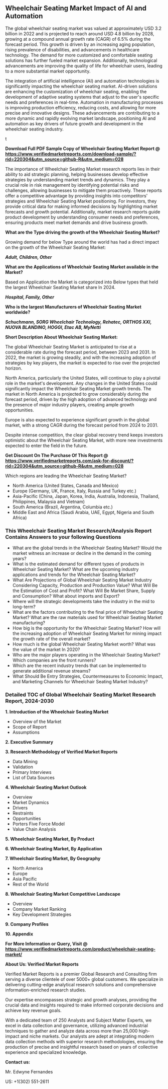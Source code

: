 <h2>Wheelchair Seating Market Impact of AI and Automation</h2><p>The global wheelchair seating market was valued at approximately USD 3.2 billion in 2022 and is projected to reach around USD 4.8 billion by 2028, growing at a compound annual growth rate (CAGR) of 6.5% during the forecast period. This growth is driven by an increasing aging population, rising prevalence of disabilities, and advancements in healthcare technology. The demand for more customized and comfortable seating solutions has further fueled market expansion. Additionally, technological advancements are improving the quality of life for wheelchair users, leading to a more substantial market opportunity.</p><p>The integration of artificial intelligence (AI) and automation technologies is significantly impacting the wheelchair seating market. AI-driven solutions are enhancing the customization of wheelchair seating, enabling the development of adaptive seating systems that adjust to the user's specific needs and preferences in real-time. Automation in manufacturing processes is improving production efficiency, reducing costs, and allowing for more precise and innovative designs. These advancements are contributing to a more dynamic and rapidly evolving market landscape, positioning AI and automation as key drivers of future growth and development in the wheelchair seating industry.</p>t</p><p id="" class=""><strong>Download Full PDF Sample Copy of Wheelchair Seating Market Report @ <a href="https://www.verifiedmarketreports.com/download-sample/?rid=220304&utm_source=github-R&utm_medium=028" target="_blank">https://www.verifiedmarketreports.com/download-sample/?rid=220304&utm_source=github-R&utm_medium=028</a></strong></p><p>The importance of&nbsp;Wheelchair Seating Market research reports lies in their ability to aid strategic planning, helping businesses develop effective strategies by understanding market trends and dynamics. They play a crucial role in risk management by identifying potential risks and challenges, allowing businesses to mitigate them proactively. These reports offer a competitive advantage by providing insights into competitors' strategies and Wheelchair Seating Market positioning. For investors, they provide critical data for making informed decisions by highlighting market forecasts and growth potential. Additionally, market research reports guide product development by understanding consumer needs and preferences, ensuring products meet market demands and drive business growth.</p><p><strong>What are the&nbsp;Type driving the growth of the Wheelchair Seating Market?</strong></p><p id="" class="">Growing demand for below Type around the world has had a direct impact on the growth of the Wheelchair Seating Market:</p><em><strong>Adult, Children, Other</strong></em></p><strong>What are the&nbsp;Applications&nbsp;of Wheelchair Seating Market available in the Market?</strong></p><p id="" class="">Based on Application the Market is categorized into Below types that held the largest Wheelchair Seating Market share In 2024.</p><em><strong>Hospital, Family, Other</strong></em></p><strong>Who is the largest Manufacturers of Wheelchair Seating Market worldwide?</strong></p><p><em><strong>Schuchmann, SORG Wheelchair Technology, Rehatec, ORTHOS XXI, NUOVA BLANDINO, HOGGI, Etac AB, MyNetti</strong></em></p><p id="" class=""><strong>Short Description About Wheelchair Seating Market:</strong></p><p>The global Wheelchair Seating Market is anticipated to rise at a considerable rate during the forecast period, between 2023 and 2031. In 2022, the market is growing steadily, and with the increasing adoption of strategies by key players, the market is expected to rise over the projected horizon.</p><p>North America, particularly the United States, will continue to play a pivotal role in the market's development. Any changes in the United States could significantly impact the Wheelchair Seating Market growth trends. The market in North America is projected to grow considerably during the forecast period, driven by the high adoption of advanced technology and the presence of major industry players, creating ample growth opportunities.</p><p>Europe is also expected to experience significant growth in the global market, with a strong CAGR during the forecast period from 2024 to 2031.</p><p>Despite intense competition, the clear global recovery trend keeps investors optimistic about the Wheelchair Seating Market, with more new investments expected to enter the field in the future.</p><p id="" class=""><strong>Get Discount On The Purchase Of This Report @ <a href="https://www.verifiedmarketreports.com/ask-for-discount/?rid=220304&utm_source=github-R&utm_medium=028" target="_blank">https://www.verifiedmarketreports.com/ask-for-discount/?rid=220304&utm_source=github-R&utm_medium=028</a></strong></p>Which regions are leading the Wheelchair Seating Market?</p><ul><li>North America (United States, Canada and Mexico)</li><li>Europe (Germany, UK, France, Italy, Russia and Turkey etc.)</li><li>Asia-Pacific (China, Japan, Korea, India, Australia, Indonesia, Thailand, Philippines, Malaysia and Vietnam)</li><li>South America (Brazil, Argentina, Columbia etc.)</li><li>Middle East and Africa (Saudi Arabia, UAE, Egypt, Nigeria and South Africa)</li></ul><h3 id="" class="">This Wheelchair Seating Market Research/Analysis Report Contains Answers to your following Questions</h3><ul><li>What are the global trends in the Wheelchair Seating Market? Would the market witness an increase or decline in the demand in the coming years?</li><li>What is the estimated demand for different types of products in Wheelchair Seating Market? What are the upcoming industry applications and trends for the Wheelchair Seating Market?</li><li>What Are Projections of Global Wheelchair Seating Market Industry Considering Capacity, Production and Production Value? What Will Be the Estimation of Cost and Profit? What Will Be Market Share, Supply and Consumption? What about imports and Export?</li><li>Where will the strategic developments take the industry in the mid to long-term?</li><li>What are the factors contributing to the final price of Wheelchair Seating Market? What are the raw materials used for Wheelchair Seating Market manufacturing?</li><li>How big is the opportunity for the Wheelchair Seating Market? How will the increasing adoption of Wheelchair Seating Market for mining impact the growth rate of the overall market?</li><li>How much is the global Wheelchair Seating Market worth? What was the value of the market In 2020?</li><li>Who are the major players operating in the Wheelchair Seating Market? Which companies are the front runners?</li><li>Which are the recent industry trends that can be implemented to generate additional revenue streams?</li><li>What Should Be Entry Strategies, Countermeasures to Economic Impact, and Marketing Channels for Wheelchair Seating Market Industry?</li></ul><h3 id="" class="">Detailed TOC of Global Wheelchair Seating Market Research Report, 2024-2030</h3><p id="" class=""><strong>1. Introduction of the Wheelchair Seating Market</strong></p><ul><li>Overview of the Market</li><li>Scope of Report</li><li>Assumptions</li></ul><p id="" class=""><strong>2. Executive Summary</strong></p><p id="" class=""><strong>3. Research Methodology of Verified Market Reports</strong></p><ul><li>Data Mining</li><li>Validation</li><li>Primary Interviews</li><li>List of Data Sources</li></ul><p id="" class=""><strong>4. Wheelchair Seating Market Outlook</strong></p><ul><li>Overview</li><li>Market Dynamics</li><li>Drivers</li><li>Restraints</li><li>Opportunities</li><li>Porters Five Force Model</li><li>Value Chain Analysis</li></ul><p id="" class=""><strong>5. Wheelchair Seating Market, By Product</strong></p><p id="" class=""><strong>6. Wheelchair Seating Market, By Application</strong></p><p id="" class=""><strong>7. Wheelchair Seating Market, By Geography</strong></p><ul><li>North America</li><li>Europe</li><li>Asia Pacific</li><li>Rest of the World</li></ul><p id="" class=""><strong>8. Wheelchair Seating Market Competitive Landscape</strong></p><ul><li>Overview</li><li>Company Market Ranking</li><li>Key Development Strategies</li></ul><p id="" class=""><strong>9. Company Profiles</strong></p><p id="" class=""><strong>10. Appendix</strong></p><p id="" class=""><strong>For More Information or Query, Visit @ <a href="https://www.verifiedmarketreports.com/product/wheelchair-seating-market/" target="_blank">https://www.verifiedmarketreports.com/product/wheelchair-seating-market/</a></strong></p><p id="" class=""><strong>About Us: Verified Market Reports</strong></p><p id="" class="">Verified Market Reports is a premier Global Research and Consulting firm serving a diverse clientele of over 5000+ global customers. We specialize in delivering cutting-edge analytical research solutions and comprehensive information-enriched research studies.</p><p id="" class="">Our expertise encompasses strategic and growth analyses, providing the crucial data and insights required to make informed corporate decisions and achieve key revenue goals.</p><p id="" class="">With a dedicated team of 250 Analysts and Subject Matter Experts, we excel in data collection and governance, utilizing advanced industrial techniques to gather and analyze data across more than 25,000 high-impact and niche markets. Our analysts are adept at integrating modern data collection methods with superior research methodologies, ensuring the production of precise and insightful research based on years of collective experience and specialized knowledge.</p><p id="" class=""><strong>Contact us:</strong></p><p id="" class="">Mr. Edwyne Fernandes</p><p id="" class="">US: +1(302) 551-2611</p>
